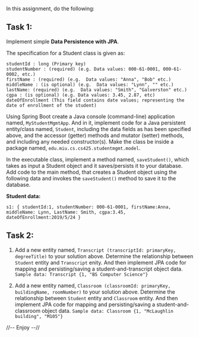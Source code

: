 In this assignment, do the following:

## Task 1:

Implement simple **Data Persistence with JPA**.

The specification for a Student class is given as:

```
studentId : long (Primary key)
studentNumber : (required) (e.g. Data values: 000-61-0001, 000-61-0002, etc.)
firstName : (required) (e.g.  Data values: "Anna", "Bob" etc.)
middleName : (is optional) (e.g.  Data values: "Lynn", "" etc.)
lastName: (required) (e.g.  Data values: "Smith", "Galverston" etc.)
cgpa : (is optional) (e.g. Data values: 3.45, 2.87, etc)
dateOfEnrollment (This field contains date values; representing the date of enrollment of the student)
```

Using Spring Boot create a Java console (command-line) application named, `MyStudentMgmtApp`. And in it, implement code for a Java persistent entity/class named, `Student`, including the data fields as has been specified above, and the accessor (getter) methods and mutator (setter) methods, and including any needed constructor(s). Make the class be inside a package named, `edu.miu.cs.cs425.studentmgmt.model`.

In the executable class, implement a method named, `saveStudent()`, which takes as input a Student object and it saves/persists it to your database. Add code to the main method, that creates a Student object using the following data and invokes the `saveStudent()` method to save it to the database.

**Student data:**
```
s1: { studentId:1, studentNumber: 000-61-0001, firstName:Anna, middleName: Lynn, LastName: Smith, cgpa:3.45, dateOfEnrollment:2019/5/24 }
```

## Task 2:

1. Add a new entity named, `Transcript (transcriptId: primaryKey, degreeTitle)` to your solution above. Determine the relationship between `Student` entity and `Transcript` enity. And then implement JPA code for mapping and persisting/saving a student-and-transcript object data. `Sample data: Transcript {1, "BS Computer Science"}`

2. Add a new entity named, `Classroom (classroomId: primaryKey, buildingName, roomNumber)` to your solution above. Determine the relationship between `Student` entity and `Classroom` entity. And then implement JPA code for mapping and persisting/saving a student-and-classroom object data. `Sample data: Classroom {1, "McLaughlin building", "M105"}`

//-- Enjoy --//
